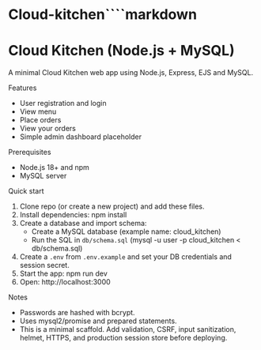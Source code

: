 # Cloud-kitchen````markdown
# Cloud Kitchen (Node.js + MySQL)

A minimal Cloud Kitchen web app using Node.js, Express, EJS and MySQL.

Features
- User registration and login
- View menu
- Place orders
- View your orders
- Simple admin dashboard placeholder

Prerequisites
- Node.js 18+ and npm
- MySQL server

Quick start
1. Clone repo (or create a new project) and add these files.
2. Install dependencies:
   npm install
3. Create a database and import schema:
   - Create a MySQL database (example name: cloud_kitchen)
   - Run the SQL in `db/schema.sql` (mysql -u user -p cloud_kitchen < db/schema.sql)
4. Create a `.env` from `.env.example` and set your DB credentials and session secret.
5. Start the app:
   npm run dev
6. Open: http://localhost:3000

Notes
- Passwords are hashed with bcrypt.
- Uses mysql2/promise and prepared statements.
- This is a minimal scaffold. Add validation, CSRF, input sanitization, helmet, HTTPS, and production session store before deploying.
